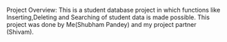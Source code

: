 Project Overview: This is a student database project in which functions like Inserting,Deleting and Searching of student data is made possible.
This project was done by Me(Shubham Pandey) and my project partner (Shivam).
